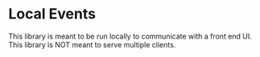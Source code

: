 # Local Events

This library is meant to be run locally to communicate with a front end UI.
This library is NOT meant to serve multiple clients.
